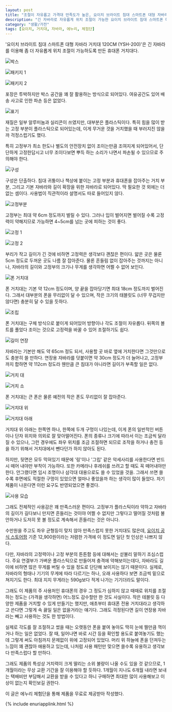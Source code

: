 ```yaml
---
layout: post
title: "조절이 자유롭고 가격대 만족도가 높은, 요이치 브라이트 침대 스마트폰 대형 자바라 거치대 120CM"
description: "긴 자바라로 자유롭게 위치 조절이 가능한 요이치 브라이트 침대 스마트폰 대형 자바라 거치대 120CM를 사용해봤다."
category: "생활/가전"
tags: [요이치, 거치대, 자바라, 에누리, 체험단]
---
```


'요이치 브라이트 침대 스마트폰 대형 자바라 거치대 120CM (YSH-200)'은
긴 자바라를 이용해 좀 더 자유롭게 위치 조절이 가능하도록 만든
휴대폰 거치대다.

![박스](https://lh3.googleusercontent.com/oOqgqSlEt86_rLbMfNiEup3-W8XQmK9otW-Nq03KhUJ4wWKXxPR31uWulS6zkrpgvateqTfp8FYSlg=s480)

![패키지 1](https://lh3.googleusercontent.com/7Tv6In6bXIV1zctjsv0WFWW1VRevd20K9V07r_iNdCIo_K7l3DBNaCNuLM8Vq5dqU3FS9alcRGDoCg=s480)

![패키지 2](https://lh3.googleusercontent.com/Bs3PSP0Tw_NX6rTgzAPckW0quOG0b-F2p6Ae4hFtipfiMPDqFtVCFXqcks9LMlH2lT4asT-4Z2dNtg=s480)

포장은 투박하지만 박스 공간을 꽤 잘 활용하는 방식으로 되어있다.
여유공간도 있어 배송 사고로 인한 파손 등은 없었다.

![표기](https://lh3.googleusercontent.com/MCVWstFOumfPiUcXJMqb0trYPPgqU-eoj74pe7QxrVVgdUD2tJN5TOgbcL9EWgcSiFne_HG8ppbD4A=s480)

재질은 일부 알루미늄과 실리콘이 쓰였지만, 대부분은 플라스틱이다.
특히 힘을 많이 받는 고정 부분이 플라스틱으로 되어있는데,
이게 무거운 것을 거치했을 때 부러지진 않을까 걱정스럽기도 했다.

특히 고정부가 최소 한도나 별도의 안전장치 없이 조이는만큼 조여지게 되어있어서,
단단하게 고정한답시고 너무 조이다보면 뿌득 하는 소리가 나면서 파손될 수 있으므로 주의해야 한다.

![구성](https://lh3.googleusercontent.com/5nzkccfAlds6ArLl99NnnC7hXw4k5hu4sf0_uHK4LAMtmB82UnIDByijNjItfc4__Lw6PrhNhABUTA=s480)

구성은 단촐하다.
침대 귀퉁이나 책상에 붙이는 고정 부분과
휴대폰을 잡아주는 거치 부분,
그리고 기본 자바라와 길이 확장을 위한 자바라로 되어있다.
딱 필요한 것 외에는 더 없는 셈이다.
사용법이 직관적이라 설명서도 따로 들어있지 않다.

![고정부분](https://lh3.googleusercontent.com/BFcv1mVYTRg44mcsq_UJH0vcxq_8GWWuSVe0IiekhQwh4vuG4875HsNpQuE_4a1cMM7h6JFtaVjiPg=s480)

고정부는 최대 약 6cm 정도까지 벌릴 수 있다.
그러나 입이 벌어지면 벌어질 수록 고정력이 약해지므로
가능하면 4~5cm를 넘는 곳에 피하는 것이 좋다.

![고정 1](https://lh3.googleusercontent.com/m2Xnx0qU0E-1o8vwM9pPv2dFxH1gMCbmas7NZcS7h59UkN57KUTcXxSKaDAd0uvWMyd7L49zB2Mblg=s480)

![고정 2](https://lh3.googleusercontent.com/z3_QiM1RlvChL6_13YoqFneJeKT7qcICHJIBCukuWjjuk5EPD099Jqx6nnVY4lu2N-PJWscsg-KYEg=s480)

부리가 작고 길이가 긴 것에 비하면 고정력은 생각보다 괜찮은 편이다.
얇은 곳은 물론 5cm 정도로 두꺼운 곳도 나름 잘 잡아준다.
물론 흔들림 없이 잡아주는 것까지는 아니나,
자바라의 길이와 고정부의 크기나 무게를 생각하면 어쩔 수 없어 보인다.

![폰 거치대](https://lh3.googleusercontent.com/tebfTJa4xHwh0Un9_kzqE21ACZk_q-7qDLbmc0dQ9cDk25y_hr4x0yVyHHKApEXzH6LtyFu6l_TxEg=s480)

폰 거치대는 기본 약 12cm 정도이며,
양 끝을 잡아당기면 최대 18cm 정도까지 벌어진다.
그래서 대부분의 폰을 무리없이 달 수 있으며,
작은 크기의 태블릿도 (너무 무겁지만 않다면) 충분히 달 수 있을 듯하다.

![조립](https://lh3.googleusercontent.com/CE5NbxV9viUOPSGuM9OPoXy-dH5qARaJKM9VFwOu3yoeLFKhv9cuKkANZ5ycm8QRELH4GWVvp8eWew=s480)

폰 거치대는 구체 방식으로 붙이게 되어있어 방향이나 각도 조절이 자유롭다.
뒤쪽의 볼트를 풀었다 조이는 것으로 고정력을 바꿀 수 있어 조절하기도 쉽다.

![길이 연장](https://lh3.googleusercontent.com/YBgpvizQDNYeZdlbQ6WcPMGXHveRIN7oTStZ78frXsGrZi1y4np9135zDpxGNtVGQOXjfY-fxMvXRw=s480)

자바라는 기본만 해도 약 65cm 정도 되서,
사용할 곳 바로 옆에 거치한다면 그것만으로도 충분히 쓸 만하다.
연장용 자바라를 덧붙이면 약 30cm 정도가 더 늘어나고,
고정부까지 합하면 약 112cm 정도라
웬만큼 큰 침대가 아니라면 길이가 부족할 일은 없다.

![거치 대](https://lh3.googleusercontent.com/kmmEXUN_jYKM2pk5TMz3NZUq4JSTe4M25CiRksf05CV_Miy4wpOKWVwwpdPJcIw-_DB2Cu5cph-Vew=s480)

![거치 소](https://lh3.googleusercontent.com/MnnnMCL53P9M93MD1HCHMFIliD5IoOsoTwkDO0S9xwzXipo9AWA8d-pCL60BTjY_UE92i5A2jTXiHw=s480)

폰 거치대는 큰 폰은 물론
예전의 작은 폰도 무리없이 잘 잡아준다.

![거치대 위](https://lh3.googleusercontent.com/_aZ0ssqS7O0pOhbsydCnqmx04SangewKhbn1_h79NCRAaaxDu_iOgVNMOvpg9svGjiod5H-KZ9iOqw=s480)

![거치대 아래](https://lh3.googleusercontent.com/Ecr84DzJ7KEUO1psD6lnGhZeTiKNnsEzyaM-Bfwd26kASSgMtamYSoGmPhIA4mycS7eGnknlaYBavA=s480)

거치대 위 아래는 한쪽엔 하나, 한쪽에 두개 구멍이 나있는데,
이게 폰의 일반적인 버튼이나 단자 위치와 의외로 잘 맞아떨어진다.
폰의 종류나 크기에 따라서 이는 조금씩 달라질 수 있으나,
그런 경우에도 좌우 위치를 조금 조절하면 되므로
조작을 하거나 충전 등을 하기 위해서 거치대에서 뺀다던가 하지 않아도 된다.

하지만, 뒷면은 모두 막혀있기 때문에
'링'이나 '그립' 같은 악세사리를 사용한다면 반드시 떼어 내야만 부착이 가능하다.
또한 카메라나 후레쉬를 쓰려고 할 때도 꼭 떼어내야만 한다.
안그랬다면 임시 조명이나 삼각대 대용으로도 쓸 수 있었을 것을.
그래서 쓰면 쓸수록 후면에도 적절한 구멍이 있었으면 얼마나 좋았을까 하는 생각이 많이 들었다.
차기제품이 나온다면 이런 요구도 반영되었으면 좋겠다.

![사용 모습](https://lh3.googleusercontent.com/Vh7ZfIyyDbvh2SkdHCZMwTUSP8tPnjKXP-5DGkjTm8Hso7C8YNLQGZjd45zDHJ1ni7Ay3LkxccgliQ=s480)

그래도 전체적인 사용감은 꽤 만족스러운 편이다.
고정부가 플라스틱이라 약하고 자바라의 길이가 길다보니 만지면 흔들리는 것이야 어쩔 수 없지만
그렇다고 떨어질 것처럼 불안하거나 도저히 못 볼  정도로 계속해서 흔들리는 것은 아니다.

수만원을 주고도 좌우 균형등이 맞지 않아 만족스럽지 못한 거치대도 많은데,
[요이치 공식 스토어팜](https://smartstore.naver.com/yoitch/products/4546816657) 기준
12,900원이라는 저렴한 가격에 이 정도면 일단 첫 인상은 나쁘지 않다.

다만, 자바라의 고정력이나 고정 부분의 튼튼함 등에 대해서는 섣불리 말하기 조심스럽다.
주요 연결부가 가벼운 플라스틱으로 만들어져 충격에 약해보이는데다,
자바라도 길이에 비하면 많은 무게를 버틸 수 있을 정도로 단단해 보이지는 않기 때문이다.
실제로, 자바라의 형태나 기기의 무게에 따라 다르기는 하나,
오래 사용하다 보면 조금씩 밑으로 쳐지기도 한다.
최대 지지 무게라는 590g보다 적게 나가는 기기더라도 말이다.

그래도 이 제품의 주 사용처인 휴대폰의 경우 그 정도가 심하지 않고
때때로 위치를 조절하는 정도는 (가격을 생각하면) 어느정도 감수할만 한 것도 사실이다.
작은 테블릿 등 다양한 제품을 거치할 수 있게 만들기는 했지만,
애초부터 휴대폰 전용 거치대라고 생각하고 쓴다면 그렇게 속 끓일 일은 없을거라는 얘기다.
그래도 걱정된다면 길이 연장용 자바라는 빼고 사용하는 것도 한 방법이다.

실제로 각도를 잘 조절하고 썼을 때는 오랫동안 폰을 붙여 놓아도 딱히 눈에 띌만큼 꺽이거나 하는 일은 없었다.
잘 때, 일어나면 바로 시간 등을 확인할 용도로 붙여놓기도 했는데
그렇게 써도 아침까지 문제없이 위에 고정되어 있었다.
머리 위 하늘에 폰을 던져두는 느낌이 꽤 괜찮아 애용하고 있는데,
나처럼 사용 패턴만 맞으면 쓸수록 유용하고 생각보다 만족스럽다 할 만하다.

그래도 제품의 특성상 거치력이 크게 딸리는 소위 불량이 나올 수도 있을 것 같으므로,
1개월이라는 무상 교환 기간을 잘 이용해야 할 듯하다.
1개월이 지나도 6개월 내라면 보내는 택배비만 부담해서 교환을 받을 수 있다고 하니
구매하면 최대한 많이 사용해보고 이상이 없는지 확인보길 권한다.



<div class="im im-info">
이 글은 에누리 체험단을 통해 제품을 무료로 제공받아 작성했다.
</div>

{% include enuriapplink.html %}
